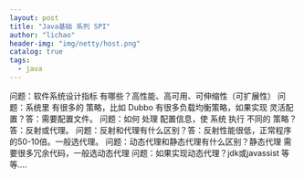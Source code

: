 ```yaml
---
layout: post
title: "Java基础 系列 SPI"
author: "lichao"
header-img: "img/netty/host.png"
catalog: true
tags:
  - java
---
```



问题：软件系统设计指标 有哪些？高性能、高可用、可伸缩性（可扩展性）
问题：系统里 有很多的 策略，比如 Dubbo 有很多负载均衡策略，如果实现 灵活配置？答：需要配置文件。
问题：如何 处理 配置信息，使 系统 执行 不同的 策略？答：反射或代理。
问题：反射和代理有什么区别？答：反射性能很低，正常程序的50-10倍。一般选代理。
问题：动态代理和静态代理有什么区别？静态代理 需要很多冗余代码，一般选动态代理
问题：如果实现动态代理？jdk或javassist 等等....
